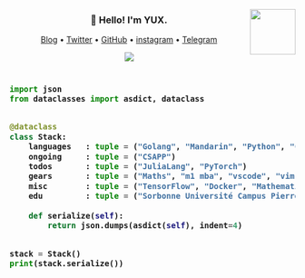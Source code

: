 <a href="https://blog.yux.io"><img align="right" width="80px" src="https://yux.io/api/heartbeat?"/></a>

<h3 align="center">👋 Hello! I'm YUX.</h3>

<p align="center">
  <a href="https://yux.io">Blog</a> •
  <a href="https://twitter.com/realYUX">Twitter</a> •
  <a href="https://github.com/YUX">GitHub</a> •
  <a href="https://instagram.com/realyuxiao">instagram</a> •
  <a href="https://t.me/realYUX">Telegram</a>
</p>

<div align="center">
  <a href="https://github.com/ryo-ma/github-profile-trophy"><img src="https://github-profile-trophy.vercel.app/?username=YUX"></a>
</div>

<!-- Zero width character is used to put extra blank lines before and after code -->

<h3>
    
```python
​
import json
from dataclasses import asdict, dataclass


@dataclass
class Stack:
    languages   : tuple = ("Golang", "Mandarin", "Python", "C++", "français", "English")
    ongoing     : tuple = ("CSAPP")
    todos       : tuple = ("JuliaLang", "PyTorch")
    gears       : tuple = ("Maths", "m1 mba", "vscode", "vim", "Debian", "raspi 4")
    misc        : tuple = ("TensorFlow", "Docker", "Mathematica")
    edu         : tuple = ("Sorbonne Université Campus Pierre et Marie Curie", "Beijing University of Technology")
    
    def serialize(self):
        return json.dumps(asdict(self), indent=4)


stack = Stack()
print(stack.serialize())
​
```
</h3>
